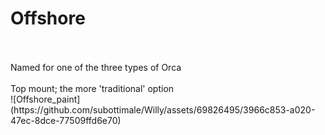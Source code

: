 # Offshore
<br/>
<br/>
Named for one of the three types of Orca
<br/>
<br/>
Top mount; the more 'traditional' option
<br/>
![Offshore_paint](https://github.com/subottimale/Willy/assets/69826495/3966c853-a020-47ec-8dce-77509ffd6e70)
